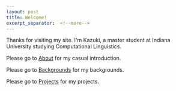 ```yaml
---
layout: post
title: Welcome!
excerpt_separator:  <!--more-->
---
```


Thanks for visiting my site. I'm Kazuki, a master student at Indiana University studying Computational Linguistics.

Please go to [About](/about.html) for my casual introduction.

Please go to [Backgrounds](hydeout/category/background.html) for my backgrounds.

Please go to [Projects](hydeout/category/project.html) for my projects.